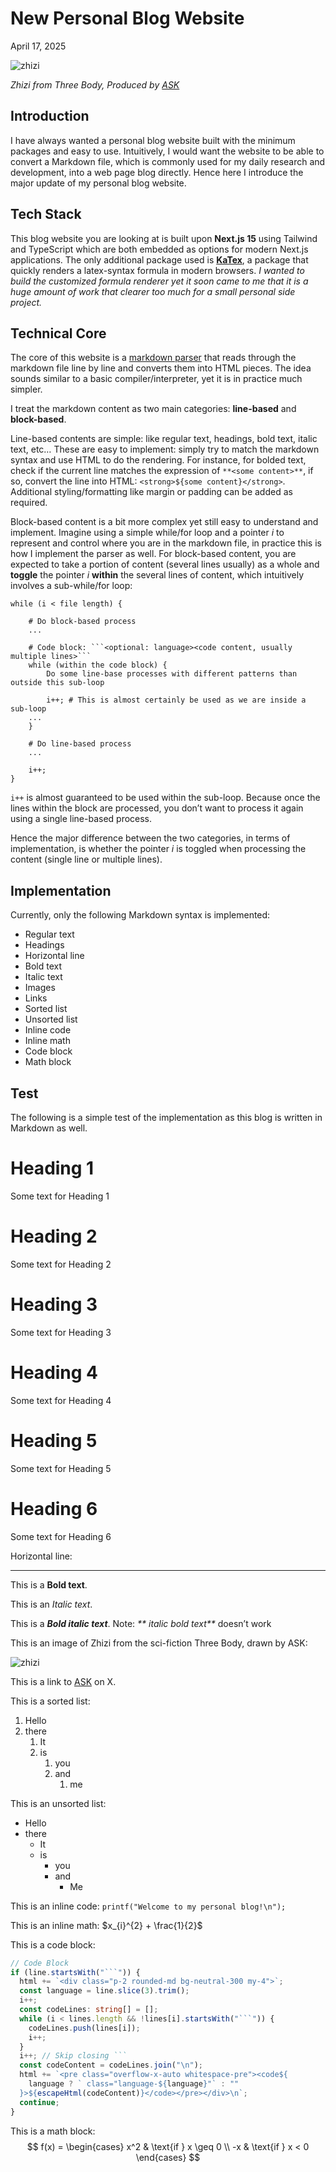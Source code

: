 # New Personal Blog Website

April 17, 2025

![zhizi](./zhizi.PNG)

_Zhizi from Three Body, Produced by [ASK](https://x.com/askziye)_

## Introduction

I have always wanted a personal blog website built with the minimum packages and easy to use. Intuitively, I would want the website to be able to convert a Markdown file, which is commonly used for my daily research and development, into a web page blog directly. Hence here I introduce the major update of my personal blog website.

## Tech Stack

This blog website you are looking at is built upon **Next.js 15** using Tailwind and TypeScript which are both embedded as options for modern Next.js applications. The only additional package used is **[KaTex](https://katex.org/)**, a package that quickly renders a latex-syntax formula in modern browsers. _I wanted to build the customized formula renderer yet it soon came to me that it is a huge amount of work that clearer too much for a small personal side project._

## Technical Core

The core of this website is a [markdown parser](https://github.com/DahaoTang/Blogs/blob/main/lib/markdownParser.ts) that reads through the markdown file line by line and converts them into HTML pieces. The idea sounds similar to a basic compiler/interpreter, yet it is in practice much simpler.

I treat the markdown content as two main categories: **line-based** and **block-based**.

Line-based contents are simple: like regular text, headings, bold text, italic text, etc… These are easy to implement: simply try to match the markdown syntax and use HTML to do the rendering. For instance, for bolded text, check if the current line matches the expression of `**<some content>**`, if so, convert the line into HTML: `<strong>${some content}</strong>`. Additional styling/formatting like margin or padding can be added as required.

Block-based content is a bit more complex yet still easy to understand and implement. Imagine using a simple while/for loop and a pointer $i$ to represent and control where you are in the markdown file, in practice this is how I implement the parser as well. For block-based content, you are expected to take a portion of content (several lines usually) as a whole and **toggle** the pointer $i$ **within** the several lines of content, which intuitively involves a sub-while/for loop:

```sudo
while (i < file length) {
	
	# Do block-based process
	...
	
	# Code block: ```<optional: language><code content, usually multiple lines>```
	while (within the code block) {
		Do some line-base processes with different patterns than outside this sub-loop
		
		i++; # This is almost certainly be used as we are inside a sub-loop
	...
	}
	
	# Do line-based process
	...
	
	i++;
}
```

`i++` is almost guaranteed to be used within the sub-loop. Because once the lines within the block are processed, you don’t want to process it again using a single line-based process. 

Hence the major difference between the two categories, in terms of implementation, is whether the pointer $i$ is toggled when processing the content (single line or multiple lines).

## Implementation

Currently, only the following Markdown syntax is implemented:

- Regular text
- Headings
- Horizontal line
- Bold text
- Italic text
- Images
- Links
- Sorted list
- Unsorted list
- Inline code
- Inline math
- Code block
- Math block

## Test

The following is a simple test of the implementation as this blog is written in Markdown as well.

# Heading 1

Some text for Heading 1

# Heading 2

Some text for Heading 2
# Heading 3

Some text for Heading 3
# Heading 4

Some text for Heading 4
# Heading 5

Some text for Heading 5

# Heading 6

Some text for Heading 6

Horizontal line:

---

This is a **Bold text**.

This is an _Italic text_.

This is a **_Bold italic text_**. Note: _** italic bold text**_ doesn’t work

This is an image of Zhizi from the sci-fiction Three Body, drawn by ASK:

![zhizi](./zhizi.PNG)

This is a link to [ASK](https://x.com/askziye) on X.

This is a sorted list:

1. Hello
2. there
   1. It
   2. is
      1. you
      2. and
         1. me


This is an unsorted list:

- Hello
- there
  - It
  - is
    - you
    - and
      - Me

This is an inline code: `printf("Welcome to my personal blog!\n");`

This is an inline math: $x_{i}^{2} + \frac{1}{2}$

This is a code block:

```ts
// Code Block
if (line.startsWith("```")) {
  html += `<div class="p-2 rounded-md bg-neutral-300 my-4">`;
  const language = line.slice(3).trim();
  i++;
  const codeLines: string[] = [];
  while (i < lines.length && !lines[i].startsWith("```")) {
    codeLines.push(lines[i]);
    i++;
  }
  i++; // Skip closing ```
  const codeContent = codeLines.join("\n");
  html += `<pre class="overflow-x-auto whitespace-pre"><code${
    language ? ` class="language-${language}"` : ""
  }>${escapeHtml(codeContent)}</code></pre></div>\n`;
  continue;
}
```

This is a math block:
$$
f(x) =
\begin{cases}
  x^2 & \text{if } x \geq 0 \\
  -x & \text{if } x < 0
\end{cases}
$$
